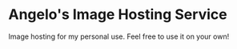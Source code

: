 # Angelo's Image Hosting Service

Image hosting for my personal use. Feel free to use it on your own!
